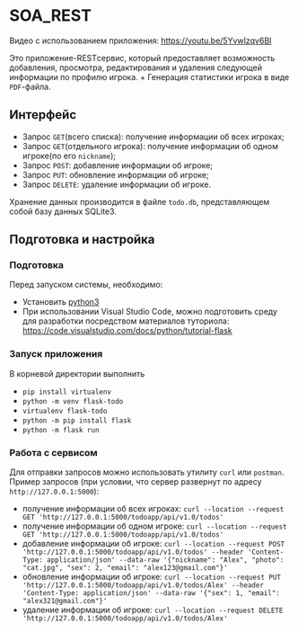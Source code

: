 # SOA_REST


Видео с использованием приложения: https://youtu.be/5YvwIzqv6BI


Это приложение-RESTсервис, который предоставляет возможность добавления, просмотра, редактирования и удаления следующей информации по профилю игрока.
+
Генерация статистики игрока в виде ``PDF``-файла.

## Интерфейс

- Запрос ``GET``(всего списка): получение информации об всех игроках;
- Запрос ``GET``(отдельного игрока): получение информации об одном игроке(по его ``nickname``);
- Запрос ``POST``: добавление информации об игроке;
- Запрос ``PUT``: обновление информации об игроке;
- Запрос ``DELETE``: удаление информации об игроке.

Хранение данных производится в файле ``todo.db``, представляющем собой базу данных SQLite3.


## Подготовка и настройка
### Подготовка
Перед запуском системы, необходимо:
- Установить [python3](https://www.python.org/download/releases/3.0/)
- При использовании Visual Studio Code, можно подготовить среду для разработки посредством материалов туториола: https://code.visualstudio.com/docs/python/tutorial-flask

### Запуск приложения
В корневой директории выполнить 
- ``pip install virtualenv``
- ``python -m venv flask-todo``
- ``virtualenv flask-todo``
- ``python -m pip install flask``
- ``python -m flask run``

### Работа с сервисом
Для отправки запросов можно использовать утилиту ``curl`` или ``postman``. Пример запросов (при условии, что сервер развернут по адресу ``http://127.0.0.1:5000``):
- получение информации об всех игроках: ``curl --location --request GET 'http://127.0.0.1:5000/todoapp/api/v1.0/todos'``
- получение информации об одном игроке: ``curl --location --request GET 'http://127.0.0.1:5000/todoapp/api/v1.0/todos'``
- добавление информации об игроке: ``curl --location --request POST 'http://127.0.0.1:5000/todoapp/api/v1.0/todos' --header 'Content-Type: application/json' --data-raw '{"nickname": "Alex", "photo": "cat.jpg", "sex": 2, "email": "alex123@gmail.com"}'``
- обновление информации об игроке: ``curl --location --request PUT 'http://127.0.0.1:5000/todoapp/api/v1.0/todos/Alex' --header 'Content-Type: application/json' --data-raw '{"sex": 1, "email": "alex321@gmail.com"}'``
- удаление информации об игроке: ``curl --location --request DELETE 'http://127.0.0.1:5000/todoapp/api/v1.0/todos/Alex'``

